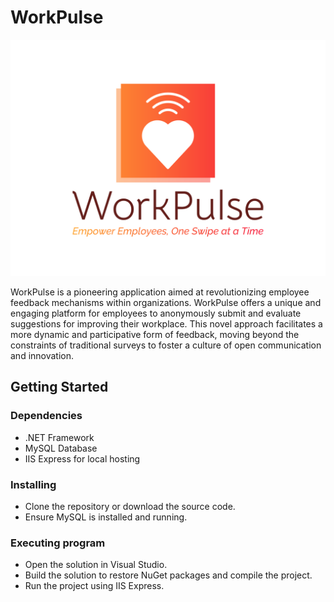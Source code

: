 # WorkPulse

![WorkPulse Logo](workpulse.png)

WorkPulse is a pioneering application aimed at revolutionizing employee feedback mechanisms within organizations. WorkPulse offers a unique and engaging platform for employees to anonymously submit and evaluate suggestions for improving their workplace. This novel approach facilitates a more dynamic and participative form of feedback, moving beyond the constraints of traditional surveys to foster a culture of open communication and innovation.

## Getting Started

### Dependencies

- .NET Framework
- MySQL Database
- IIS Express for local hosting

### Installing

- Clone the repository or download the source code.
- Ensure MySQL is installed and running.

### Executing program

- Open the solution in Visual Studio.
- Build the solution to restore NuGet packages and compile the project.
- Run the project using IIS Express.